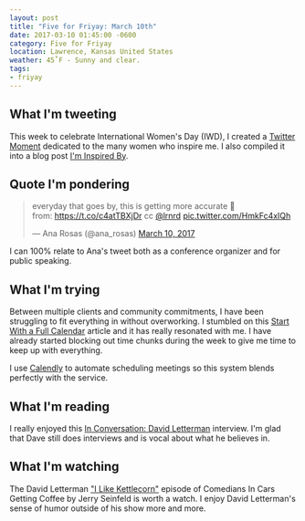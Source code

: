 ```yaml
---
layout: post
title: "Five for Friyay: March 10th"
date: 2017-03-10 01:45:00 -0600
category: Five for Friyay
location: Lawrence, Kansas United States
weather: 45˚F - Sunny and clear.
tags:
- friyay
---
```


## What I'm tweeting

This week to celebrate International Women's Day (IWD), I created a [Twitter Moment](https://twitter.com/i/moments/839613911754244097) dedicated to the many women who inspire me. I also compiled it into a blog post [I'm Inspired By](https://jefftriplett.com/2017/im-inspired-by/).

## Quote I'm pondering

<blockquote class="twitter-tweet" data-lang="en"><p lang="en" dir="ltr">everyday that goes by, this is getting more accurate 😬<br>from: <a href="https://t.co/c4atTBXjDr">https://t.co/c4atTBXjDr</a>  cc <a href="https://twitter.com/lrnrd">@lrnrd</a> <a href="https://t.co/HmkFc4xIQh">pic.twitter.com/HmkFc4xIQh</a></p>&mdash; Ana Rosas (@ana_rosas) <a href="https://twitter.com/ana_rosas/status/840065046612860928">March 10, 2017</a></blockquote>
<script async src="//platform.twitter.com/widgets.js" charset="utf-8"></script>

I can 100% relate to Ana's tweet both as a conference organizer and for public speaking.

## What I'm trying

Between multiple clients and community commitments, I have been struggling to fit everything in without overworking. I stumbled on this [Start With a Full Calendar](https://medium.com/time-dorks/start-with-a-full-calendar-8da582cc4890#.ng0dg2j4f) article and it has really resonated with me. I have already started blocking out time chunks during the week to give me time to keep up with everything. 

I use [Calendly](https://calendly.com/) to automate scheduling meetings so this system blends perfectly with the service. 

## What I'm reading

I really enjoyed this [In Conversation: David Letterman](http://www.vulture.com/2017/03/david-letterman-in-conversation.html) interview. I'm glad that Dave still does interviews and is vocal about what he believes in.

## What I'm watching

The David Letterman ["I Like Kettlecorn"](http://comediansincarsgettingcoffee.com/david-letterman-i-like-kettlecorn) episode of Comedians In Cars Getting Coffee by Jerry Seinfeld is worth a watch. I enjoy David Letterman's sense of humor outside of his show more and more.
